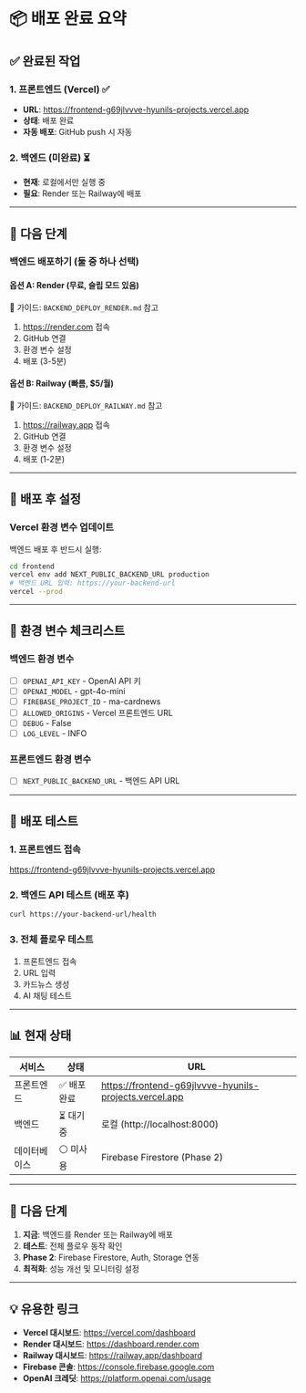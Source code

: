 # 📦 배포 완료 요약

## ✅ 완료된 작업

### 1. 프론트엔드 (Vercel) ✅
- **URL**: https://frontend-g69jlvvve-hyunils-projects.vercel.app
- **상태**: 배포 완료
- **자동 배포**: GitHub push 시 자동

### 2. 백엔드 (미완료) ⏳
- **현재**: 로컬에서만 실행 중
- **필요**: Render 또는 Railway에 배포

---

## 🎯 다음 단계

### 백엔드 배포하기 (둘 중 하나 선택)

#### 옵션 A: Render (무료, 슬립 모드 있음)
📖 가이드: `BACKEND_DEPLOY_RENDER.md` 참고

1. https://render.com 접속
2. GitHub 연결
3. 환경 변수 설정
4. 배포 (3-5분)

#### 옵션 B: Railway (빠름, $5/월)
📖 가이드: `BACKEND_DEPLOY_RAILWAY.md` 참고

1. https://railway.app 접속
2. GitHub 연결
3. 환경 변수 설정
4. 배포 (1-2분)

---

## 🔧 배포 후 설정

### Vercel 환경 변수 업데이트
백엔드 배포 후 반드시 실행:

```bash
cd frontend
vercel env add NEXT_PUBLIC_BACKEND_URL production
# 백엔드 URL 입력: https://your-backend-url
vercel --prod
```

---

## 📝 환경 변수 체크리스트

### 백엔드 환경 변수
- [ ] `OPENAI_API_KEY` - OpenAI API 키
- [ ] `OPENAI_MODEL` - gpt-4o-mini
- [ ] `FIREBASE_PROJECT_ID` - ma-cardnews
- [ ] `ALLOWED_ORIGINS` - Vercel 프론트엔드 URL
- [ ] `DEBUG` - False
- [ ] `LOG_LEVEL` - INFO

### 프론트엔드 환경 변수
- [ ] `NEXT_PUBLIC_BACKEND_URL` - 백엔드 API URL

---

## 🧪 배포 테스트

### 1. 프론트엔드 접속
https://frontend-g69jlvvve-hyunils-projects.vercel.app

### 2. 백엔드 API 테스트 (배포 후)
```bash
curl https://your-backend-url/health
```

### 3. 전체 플로우 테스트
1. 프론트엔드 접속
2. URL 입력
3. 카드뉴스 생성
4. AI 채팅 테스트

---

## 📊 현재 상태

| 서비스 | 상태 | URL |
|--------|------|-----|
| 프론트엔드 | ✅ 배포 완료 | https://frontend-g69jlvvve-hyunils-projects.vercel.app |
| 백엔드 | ⏳ 대기 중 | 로컬 (http://localhost:8000) |
| 데이터베이스 | ⚪ 미사용 | Firebase Firestore (Phase 2) |

---

## 🎉 다음 단계

1. **지금**: 백엔드를 Render 또는 Railway에 배포
2. **테스트**: 전체 플로우 동작 확인
3. **Phase 2**: Firebase Firestore, Auth, Storage 연동
4. **최적화**: 성능 개선 및 모니터링 설정

---

## 💡 유용한 링크

- **Vercel 대시보드**: https://vercel.com/dashboard
- **Render 대시보드**: https://dashboard.render.com
- **Railway 대시보드**: https://railway.app/dashboard
- **Firebase 콘솔**: https://console.firebase.google.com
- **OpenAI 크레딧**: https://platform.openai.com/usage

